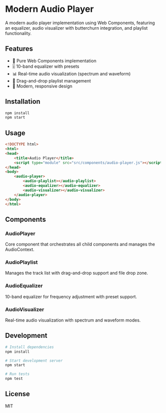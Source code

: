 # Modern Audio Player

A modern audio player implementation using Web Components, featuring an equalizer, audio visualizer with butterchurn integration, and playlist functionality.

## Features

- 🎵 Pure Web Components implementation
- 🎚️ 10-band equalizer with presets
- 📊 Real-time audio visualization (spectrum and waveform)
- 📝 Drag-and-drop playlist management
- 🎨 Modern, responsive design

## Installation

```bash
npm install
npm start
```

## Usage

```html
<!DOCTYPE html>
<html>
<head>
    <title>Audio Player</title>
    <script type="module" src="src/components/audio-player.js"></script>
</head>
<body>
    <audio-player>
        <audio-playlist></audio-playlist>
        <audio-equalizer></audio-equalizer>
        <audio-visualizer></audio-visualizer>
    </audio-player>
</body>
</html>
```

## Components

### AudioPlayer
Core component that orchestrates all child components and manages the AudioContext.

### AudioPlaylist
Manages the track list with drag-and-drop support and file drop zone.

### AudioEqualizer
10-band equalizer for frequency adjustment with preset support.

### AudioVisualizer
Real-time audio visualization with spectrum and waveform modes.

## Development

```bash
# Install dependencies
npm install

# Start development server
npm start

# Run tests
npm test
```

## License

MIT